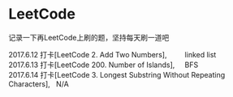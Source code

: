 # LeetCode
记录一下再LeetCode上刷的题，坚持每天刷一道吧

2017.6.12 打卡[LeetCode 2. Add Two Numbers],                                  linked list<br>
2017.6.13 打卡[LeetCode 200. Number of Islands],                              BFS<br>
2017.6.14 打卡[LeetCode 3. Longest Substring Without Repeating Characters],   N/A<br>
